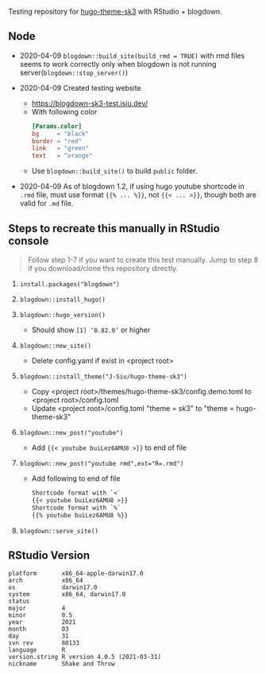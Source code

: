 Testing repository for [hugo-theme-sk3](https://github.com/J-Siu/hugo-theme-sk3) with RStudio + blogdown.

## Node

- 2020-04-09 `blogdown::build_site(build_rmd = TRUE)` with rmd files seems to work correctly only when blogdown is not running server(`blogdown::stop_server()`)

- 2020-04-09 Created testing website
  - https://blogdown-sk3-test.jsiu.dev/
  - With following color
    ```toml
    [Params.color]
    bg     = "black"
    border = "red"
    link   = "green"
    text   = "orange"
    ```
  - Use `blogdown::build_site()` to build `public` folder.
- 2020-04-09 As of blogdown 1.2, if using hugo youtube shortcode in `.rmd` file, must use format `{{% ... %}}`, not `{{< ... >}}`, though both are valid for `.md` file.
## Steps to recreate this manually in RStudio console

> Follow step 1-7 if you want to create this test manually.
> Jump to step 8 if you download/clone this repository directly.

1. `install.packages("blogdown")`
2. `blogdown::install_hugo()`
3. `blogdown::hugo_version()`
   - Should show `[1] ‘0.82.0’` or higher
4. `blogdown::new_site()`
   - Delete config.yaml if exist in \<project root\>
5. `blogdown::install_theme("J-Siu/hugo-theme-sk3")`
   - Copy \<project root\>/themes/hugo-theme-sk3/config.demo.toml to \<project root\>/config.toml
   - Update \<project root\>/config.toml "theme = sk3" to "theme = hugo-theme-sk3"
6. `blogdown::new_post("youtube")`
   - Add `{{< youtube buiLez6AMU8 >}}` to end of file
7. `blogdown::new_post("youtube rmd",ext="R=.rmd")`
   - Add following to end of file

      ```txt
      Shortcode format with `<`
      {{< youtube buiLez6AMU8 >}}
      Shortcode format with `%`
      {{% youtube buiLez6AMU8 %}}
      ```

8. `blogdown::serve_site()`

## RStudio Version

```
platform       x86_64-apple-darwin17.0
arch           x86_64
os             darwin17.0
system         x86_64, darwin17.0
status
major          4
minor          0.5
year           2021
month          03
day            31
svn rev        80133
language       R
version.string R version 4.0.5 (2021-03-31)
nickname       Shake and Throw
```